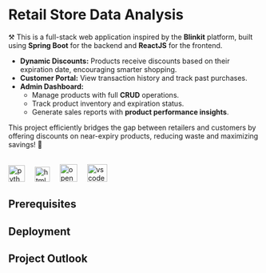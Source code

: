 # Retail Store Data Analysis
⚒️ This is a full-stack web application inspired by the **Blinkit** platform, built using **Spring Boot** for the backend and **ReactJS** for the frontend.  

- **Dynamic Discounts:** Products receive discounts based on their expiration date, encouraging smarter shopping.  
- **Customer Portal:** View transaction history and track past purchases.  
- **Admin Dashboard:**  
  - Manage products with full **CRUD** operations.  
  - Track product inventory and expiration status.  
  - Generate sales reports with **product performance insights**.  

This project efficiently bridges the gap between retailers and customers by offering discounts on near-expiry products, reducing waste and maximizing savings! 🚀<br>

<br><img src="https://upload.wikimedia.org/wikipedia/commons/thumb/7/79/Spring_Boot.svg/1200px-Spring_Boot.svg.png" height="33" alt="python logo"  />
<img width="12" />
<img src="https://cdn4.iconfinder.com/data/icons/logos-3/600/React.js_logo-512.png" height="30" alt="html5 logo"  />
<img width="12" />
<img src="https://encrypted-tbn0.gstatic.com/images?q=tbn:ANd9GcT-TB9d5YXwtKhv4NWbpeTBVveYvcxu9gMJng&s" height="35" alt="open cv" />
<img width="12" />
<img src="https://encrypted-tbn0.gstatic.com/images?q=tbn:ANd9GcQUqWsYIhbDZ0sceZ8ft3WUJg9H38TQs-4LTw&s" height="35" width="40" alt="vscode logo"  />
<img width="12" />

## Prerequisites

## Deployment

## Project Outlook
